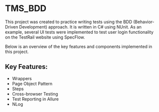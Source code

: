# TMS_BDD 

This project was created to practice writing tests using the BDD (Behavior-Driven Development) approach. It is written in C# using NUnit. As an example, several UI tests were implemented to test user login functionality on the TestRail website using SpecFlow. 

Below is an overview of the key features and components implemented in this project. 

## Key Features:
- Wrappers
- Page Object Pattern
- Steps
- Cross-browser Testing
- Test Reporting in Allure
- NLog